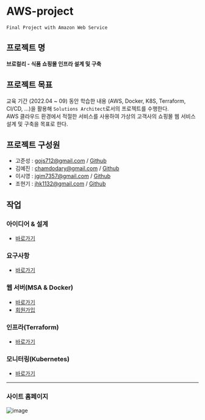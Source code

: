 # AWS-project
`Final Project with Amazon Web Service`

## 프로젝트 명 
**브로컬리 - 식품 쇼핑몰 인프라 설계 및 구축**   
  
## 프로젝트 목표  
 교육 기간 (2022.04 ~ 09) 동안 학습한 내용 (AWS, Docker, K8S, Terraform, CI/CD, ...)을 활용해 `Solutions Architect`로서의 프로젝트를 수행한다.     
AWS 클라우드 환경에서 적절한 서비스를 사용하여 가상의 고객사의 쇼핑몰 웹 서비스 설계 및 구축을 목표로 한다.   
  
## 프로젝트 구성원  
* 고준성 : gojs712@gmail.com / [Github](https://github.com/Kogoon)  
* 김예진 : chamdodary@gmail.com / [Github](https://github.com/chamdodari2)  
* 이시영 : jgim7357@gmail.com / [Github](https://github.com/S2Domingo) 
* 조현기 : jhk1132@gmail.com / [Github]()  



## 작업  
### 아이디어 & 설계  
* [바로가기](https://github.com/Kogoon/AWS-project/blob/main/planning.md)   

### 요구사항
* [바로가기](https://github.com/Kogoon/AWS-project/blob/main/functionrequirement.md)  

### 웹 서버(MSA & Docker)  
* [바로가기](https://github.com/Kogoon/fantastic-bassoon)  
* [회원가입](https://github.com/Kogoon/brokurly-register)
  
### 인프라(Terraform)
* [바로가기](https://github.com/chamdodari2/my-terraform)  
  
### 모니터링(Kubernetes)  
* [바로가기](https://github.com/Kogoon/super-duper-octo-waffle)  
  
  
* * *
### 사이트 홈페이지 
![image](https://user-images.githubusercontent.com/42830744/196024473-c6fe5bea-0944-4f10-a451-928f52f15f49.png)

